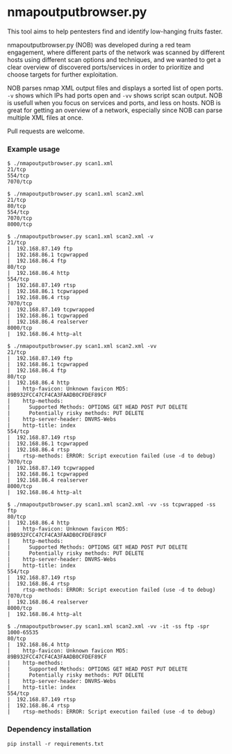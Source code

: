 # nmapoutputbrowser.py
This tool aims to help pentesters find and identify low-hanging fruits faster.

nmapoutputbrowser.py (NOB) was developed during a red team engagement, where different parts of the network was scanned by different hosts using different scan options and techniques, and we wanted to get a clear overview of discovered ports/services in order to prioritize and choose targets for further exploitation.


NOB parses nmap XML output files and displays a sorted list of open ports. `-v` shows which IPs had ports open and `-vv` shows script scan output.
NOB is usefull when you focus on services and ports, and less on hosts. NOB is great for getting an overview of a network, especially since NOB can parse multiple XML files at once.

Pull requests are welcome.

### Example usage

```
$ ./nmapoutputbrowser.py scan1.xml
21/tcp
554/tcp
7070/tcp
```

```
$ ./nmapoutputbrowser.py scan1.xml scan2.xml 
21/tcp
80/tcp
554/tcp
7070/tcp
8000/tcp
```

```
$ ./nmapoutputbrowser.py scan1.xml scan2.xml -v
21/tcp
|  192.168.87.149 ftp
|  192.168.86.1 tcpwrapped
|  192.168.86.4 ftp
80/tcp
|  192.168.86.4 http
554/tcp
|  192.168.87.149 rtsp
|  192.168.86.1 tcpwrapped
|  192.168.86.4 rtsp
7070/tcp
|  192.168.87.149 tcpwrapped
|  192.168.86.1 tcpwrapped
|  192.168.86.4 realserver
8000/tcp
|  192.168.86.4 http-alt
```

```
$ ./nmapoutputbrowser.py scan1.xml scan2.xml -vv
21/tcp
|  192.168.87.149 ftp
|  192.168.86.1 tcpwrapped
|  192.168.86.4 ftp
80/tcp
|  192.168.86.4 http
|    http-favicon: Unknown favicon MD5: 89B932FCC47CF4CA3FAADB0CFDEF89CF
|    http-methods: 
|      Supported Methods: OPTIONS GET HEAD POST PUT DELETE
|      Potentially risky methods: PUT DELETE
|    http-server-header: DNVRS-Webs
|    http-title: index
554/tcp
|  192.168.87.149 rtsp
|  192.168.86.1 tcpwrapped
|  192.168.86.4 rtsp
|    rtsp-methods: ERROR: Script execution failed (use -d to debug)
7070/tcp
|  192.168.87.149 tcpwrapped
|  192.168.86.1 tcpwrapped
|  192.168.86.4 realserver
8000/tcp
|  192.168.86.4 http-alt
```

```
$ ./nmapoutputbrowser.py scan1.xml scan2.xml -vv -ss tcpwrapped -ss ftp
80/tcp
|  192.168.86.4 http
|    http-favicon: Unknown favicon MD5: 89B932FCC47CF4CA3FAADB0CFDEF89CF
|    http-methods: 
|      Supported Methods: OPTIONS GET HEAD POST PUT DELETE
|      Potentially risky methods: PUT DELETE
|    http-server-header: DNVRS-Webs
|    http-title: index
554/tcp
|  192.168.87.149 rtsp
|  192.168.86.4 rtsp
|    rtsp-methods: ERROR: Script execution failed (use -d to debug)
7070/tcp
|  192.168.86.4 realserver
8000/tcp
|  192.168.86.4 http-alt
```

```
$ ./nmapoutputbrowser.py scan1.xml scan2.xml -vv -it -ss ftp -spr 1000-65535
80/tcp
|  192.168.86.4 http
|    http-favicon: Unknown favicon MD5: 89B932FCC47CF4CA3FAADB0CFDEF89CF
|    http-methods: 
|      Supported Methods: OPTIONS GET HEAD POST PUT DELETE
|      Potentially risky methods: PUT DELETE
|    http-server-header: DNVRS-Webs
|    http-title: index
554/tcp
|  192.168.87.149 rtsp
|  192.168.86.4 rtsp
|    rtsp-methods: ERROR: Script execution failed (use -d to debug)
```

### Dependency installation

```
pip install -r requirements.txt
```
